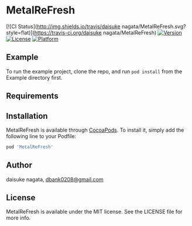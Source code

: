 # MetalReFresh

[![CI Status](http://img.shields.io/travis/daisuke nagata/MetalReFresh.svg?style=flat)](https://travis-ci.org/daisuke nagata/MetalReFresh)
[![Version](https://img.shields.io/cocoapods/v/MetalReFresh.svg?style=flat)](http://cocoapods.org/pods/MetalReFresh)
[![License](https://img.shields.io/cocoapods/l/MetalReFresh.svg?style=flat)](http://cocoapods.org/pods/MetalReFresh)
[![Platform](https://img.shields.io/cocoapods/p/MetalReFresh.svg?style=flat)](http://cocoapods.org/pods/MetalReFresh)

## Example

To run the example project, clone the repo, and run `pod install` from the Example directory first.

## Requirements

## Installation

MetalReFresh is available through [CocoaPods](http://cocoapods.org). To install
it, simply add the following line to your Podfile:

```ruby
pod 'MetalReFresh'
```

## Author

daisuke nagata, dbank0208@gmail.com

## License

MetalReFresh is available under the MIT license. See the LICENSE file for more info.
